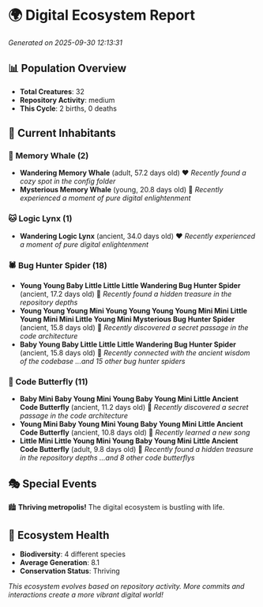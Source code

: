 # 🌍 Digital Ecosystem Report
*Generated on 2025-09-30 12:13:31*

## 📊 Population Overview
- **Total Creatures**: 32
- **Repository Activity**: medium
- **This Cycle**: 2 births, 0 deaths

## 👥 Current Inhabitants

### 🐋 Memory Whale (2)
- **Wandering Memory Whale** (adult, 57.2 days old) ❤️
  *Recently found a cozy spot in the config folder*
- **Mysterious Memory Whale** (young, 20.8 days old) 💚
  *Recently experienced a moment of pure digital enlightenment*

### 🐱 Logic Lynx (1)
- **Wandering Logic Lynx** (ancient, 34.0 days old) ❤️
  *Recently experienced a moment of pure digital enlightenment*

### 🕷️ Bug Hunter Spider (18)
- **Young Young Baby Little Little Little Wandering Bug Hunter Spider** (ancient, 17.2 days old) 💛
  *Recently found a hidden treasure in the repository depths*
- **Young Young Young Mini Young Young Young Young Mini Mini Little Young Mini Mini Little Young Mini Mysterious Bug Hunter Spider** (ancient, 15.8 days old) 💚
  *Recently discovered a secret passage in the code architecture*
- **Baby Young Baby Little Little Little Wandering Bug Hunter Spider** (ancient, 15.8 days old) 💚
  *Recently connected with the ancient wisdom of the codebase*
  *...and 15 other bug hunter spiders*

### 🦋 Code Butterfly (11)
- **Baby Mini Baby Young Mini Young Baby Young Mini Little Ancient Code Butterfly** (ancient, 11.2 days old) 💚
  *Recently discovered a secret passage in the code architecture*
- **Young Mini Baby Young Mini Young Baby Young Mini Little Ancient Code Butterfly** (ancient, 10.8 days old) 💛
  *Recently learned a new song*
- **Little Mini Little Young Mini Young Baby Young Mini Little Ancient Code Butterfly** (adult, 9.8 days old) 💚
  *Recently found a hidden treasure in the repository depths*
  *...and 8 other code butterflys*

## 🎭 Special Events

🏙️ **Thriving metropolis!** The digital ecosystem is bustling with life.

## 🔬 Ecosystem Health
- **Biodiversity**: 4 different species
- **Average Generation**: 8.1
- **Conservation Status**: Thriving

*This ecosystem evolves based on repository activity. More commits and interactions create a more vibrant digital world!*